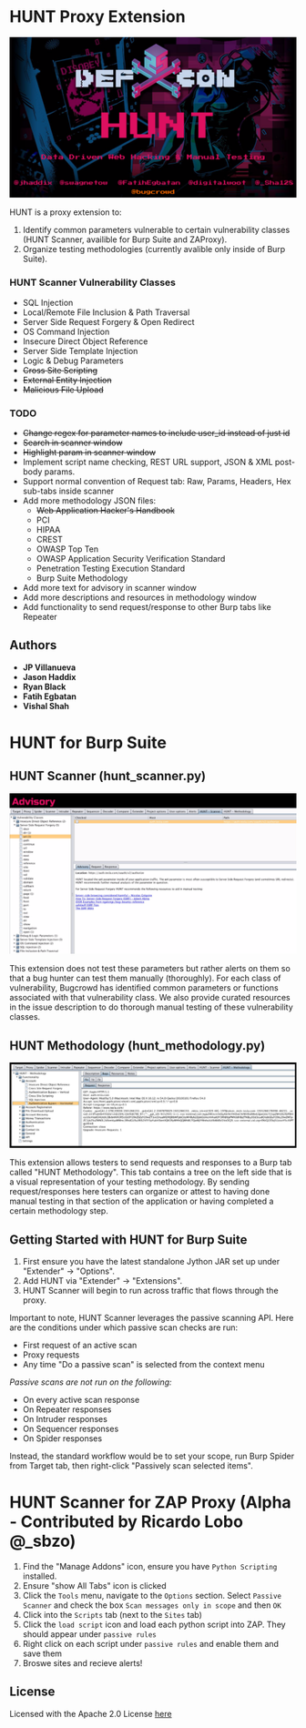 # HUNT Proxy Extension

![HUNT Logo](/images/logo.png)

HUNT is a proxy extension to:

1. Identify common parameters vulnerable to certain vulnerability classes (HUNT Scanner, availible for Burp Suite and ZAProxy). 
2. Organize testing methodologies (currently avalible only inside of Burp Suite).

### HUNT Scanner Vulnerability Classes

* SQL Injection
* Local/Remote File Inclusion & Path Traversal
* Server Side Request Forgery & Open Redirect
* OS Command Injection
* Insecure Direct Object Reference
* Server Side Template Injection
* Logic & Debug Parameters
* ~~Cross Site Scripting~~
* ~~External Entity Injection~~
* ~~Malicious File Upload~~


### TODO
* ~~Change regex for parameter names to include user_id instead of just id~~
* ~~Search in scanner window~~
* ~~Highlight param in scanner window~~
* Implement script name checking, REST URL support, JSON & XML post-body params.
* Support normal convention of Request tab: Raw, Params, Headers, Hex sub-tabs inside scanner
* Add more methodology JSON files:
  * ~~Web Application Hacker's Handbook~~
  * PCI
  * HIPAA
  * CREST
  * OWASP Top Ten
  * OWASP Application Security Verification Standard
  * Penetration Testing Execution Standard
  * Burp Suite Methodology
* Add more text for advisory in scanner window
* Add more descriptions and resources in methodology window
* Add functionality to send request/response to other Burp tabs like Repeater

## Authors

* **JP Villanueva**
* **Jason Haddix**
* **Ryan Black**
* **Fatih Egbatan**
* **Vishal Shah**


# HUNT for Burp Suite

## HUNT Scanner (hunt_scanner.py)

![HUNT Scanner](/images/scanner.png)

This extension does not test these parameters but rather alerts on them so that a bug hunter can test them manually (thoroughly). For each class of vulnerability, Bugcrowd has identified common parameters or functions associated with that vulnerability class. We also provide curated resources in the issue description to do thorough manual testing of these vulnerability classes.

## HUNT Methodology (hunt_methodology.py)

![HUNT Methodology](/images/methodology.png)

This extension allows testers to send requests and responses to a Burp tab called "HUNT Methodology". This tab contains a tree on the left side that is a visual representation of your testing methodology. By sending request/responses here testers can organize or attest to having done manual testing in that section of the application or having completed a certain methodology step.

## Getting Started with HUNT for Burp Suite

1. First ensure you have the latest standalone Jython JAR set up under "Extender" -> "Options".
2. Add HUNT via "Extender" -> "Extensions".
3. HUNT Scanner will begin to run across traffic that flows through the proxy.

Important to note, HUNT Scanner leverages the passive scanning API. Here are the conditions under which passive scan checks are run: 

* First request of an active scan
* Proxy requests
* Any time "Do a passive scan" is selected from the context menu

*Passive scans are not run on the following:*

* On every active scan response
* On Repeater responses
* On Intruder responses
* On Sequencer responses
* On Spider responses

Instead, the standard workflow would be to set your scope, run Burp Spider from Target tab, then right-click "Passively scan selected items".

# HUNT Scanner for ZAP Proxy (Alpha - Contributed by Ricardo Lobo @_sbzo)

1. Find the "Manage Addons" icon, ensure you have ``` Python Scripting ``` installed.
2. Ensure "show All Tabs" icon is clicked
3. Click the ```Tools``` menu, navigate to the ```Options``` section. Select ```Passive Scanner``` and check the box ```Scan messages only in scope``` and then ```OK```
4. Click into the ``` Scripts ``` tab (next to the  ``` Sites ``` tab)
5. Click the ```load script``` icon and load each python script into ZAP. They should appear under ```passive rules```
6. Right click on each script under ```passive rules``` and enable them and save them
7. Broswe sites and recieve alerts!



## License

Licensed with the Apache 2.0 License [here](https://github.com/bugcrowd/HUNT/blob/master/license)
